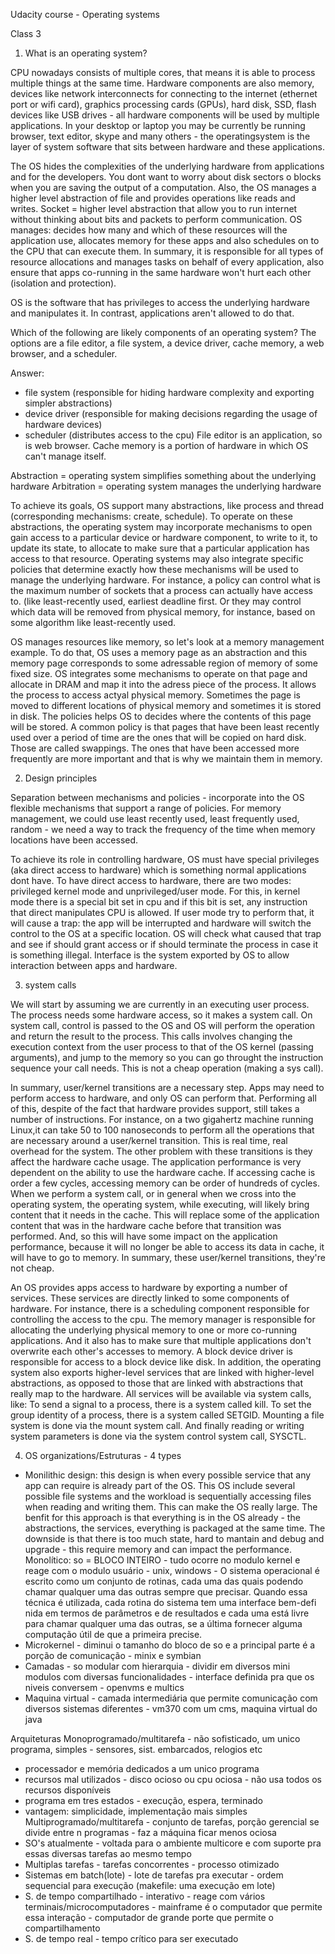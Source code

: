 Udacity course - Operating systems

Class 3

1) What is an operating system?

CPU nowadays consists of multiple cores, that means it is able to process multiple things at the same time. Hardware components are also memory, devices like network interconnects for connecting to the internet (ethernet port or wifi card), graphics processing cards (GPUs), hard disk, SSD, flash devices like USB drives - all hardware components will be used by multiple applications. In your desktop or laptop you may be currently be running browser, text editor, skype and many others - the operatingsystem is the layer of system software that sits between hardware and these applications.

The OS hides the complexities of the underlying hardware from applications and for the developers. You dont want to worry about disk sectors o blocks when you are saving the output of a computation. Also, the OS manages a higher level abstraction of file and provides operations like reads and writes.
Socket = higher level abstraction that allow you to run internet without thinking about bits and packets to perform communication.
OS manages: decides how many and which of these resources will the application use, allocates memory for these apps and also schedules on to the CPU that can execute them.
In summary, it is responsible for all types of resource allocations and manages tasks on behalf of every application, also ensure that apps co-running in the same hardware won't hurt each other (isolation and protection).

OS is the software that has privileges to access the underlying hardware and manipulates it. In contrast, applications aren't allowed to do that.

Which of the following are likely components of an operating system?
The options are a file editor, a file system, a device driver, cache memory, a web browser, and a scheduler.

Answer:
 - file system (responsible for hiding hardware complexity and exporting simpler abstractions)
 - device driver (responsible for making decisions regarding the usage of hardware devices)
 - scheduler (distributes access to the cpu)
 File editor is an application, so is web browser. Cache memory is a portion of hardware in which OS can't manage itself.
 
 Abstraction = operating system simplifies something about the underlying hardware
 Arbitration = operating system manages the underlying hardware


To achieve its goals, OS support many abstractions, like process and thread  (corresponding mechanisms: create, schedule).
To operate on these abstractions, the operating system may incorporate mechanisms to open gain access to a particular device or hardware component, to write to it, to update its state, to allocate to make sure that a particular application has access to that resource.
Operating systems may also integrate specific policies that determine exactly how these mechanisms will be used to manage the underlying hardware.
For instance, a policy can control what is the maximum number of sockets that a process can actually have access to. (like least-recently used, earliest deadline first.
Or they may control which data will be removed from physical memory, for instance, based on some algorithm like least-recently used.

OS manages resources like memory, so let's look at a memory management example.
To do that, OS uses a memory page as an abstraction and this memory page corresponds to some adressable region of memory of some fixed size. OS integrates some mechanisms to operate on that page and allocate in DRAM and map it into the adress piece of the process.
It allows the process to access actyal physical memory. Sometimes the page is moved to different locations of physical memory and sometimes it is stored in disk. The policies helps OS to decides where the contents of this page will be stored. A common policy is that pages that have been least recently used over a period of time are the ones that will be copied on hard disk. Those are called swappings. The ones that have been accessed more frequently are more important and that is why we maintain them in memory.

2) Design principles

Separation between mechanisms and policies - incorporate into the OS flexible mechanisms that support a range of policies. For memory management, we could use least recently used, least frequently used, random - we need a way to track the frequency of the time when memory locations have been accessed.


To achieve its role in controlling hardware, OS must have special privileges (aka direct access to hardware) which is something normal applications dont have. To have direct access to hardware, there are two modes: privileged kernel mode and unprivileged/user mode. For this, in kernel mode there is a special bit set in cpu and if this bit is set, any instruction that direct manipulates CPU is allowed.
If user mode try to perform that, it will cause a trap: the app will be interrupted and hardware will switch the control to the OS at a specific location. OS will check what caused that trap and see if should grant access or if should terminate the process in case it is something illegal. Interface is the system exported by OS to allow interaction between apps and hardware.

3) system calls

We will start by assuming we are currently in an executing user process. The process needs some hardware access, so it makes a system call. On system call, control is passed to the OS and OS will perform the operation and return the result to the process. This calls involves changing the execution context from the user process to that of the OS kernel (passing arguments), and jump to the memory so you can go throught the instruction sequence your call needs. This is not a cheap operation (making a sys call).

In summary, user/kernel transitions are a necessary step. Apps may need to perform access to hardware, and only OS can perform that. 
Performing all of this, despite of the fact that hardware provides support, still takes a number of instructions.
For instance, on a two gigahertz machine running Linux,it can take 50 to 100 nanoseconds to perform all the operations that are necessary around a user/kernel transition. This is real time, real overhead for the system.
The other problem with these transitions is they affect the hardware cache usage. The application performance is very dependent on the ability to use the hardware cache. If accessing cache is order a few cycles, accessing memory can be order of hundreds of cycles.
When we perform a system call, or in general when we cross into the operating system, the operating system, while executing, will likely bring content that it needs in the cache. This will replace some of the application content that was in the hardware cache before that transition was performed. And, so this will have some impact on the application performance, because it will no longer be able to access its data in cache, it will have to go to memory. In summary, these user/kernel transitions, they're not cheap.

An OS provides apps access to hardware by exporting a number of services. These services are directly linked to some components of hardware. For instance, there is a scheduling component responsible for controlling the access to the cpu. The memory manager is responsible for allocating the underlying physical memory to one or more co-running applications. And it also has to make sure that multiple applications don't overwrite each other's accesses to memory. A block device driver is responsible for access to a block device like disk. In addition, the operating system also exports higher-level services that are linked with higher-level abstractions, as opposed to those that are linked with abstractions that really map to the hardware.
All services will be available via system calls, like:
To send a signal to a process, there is a system called kill.
To set the group identity of a process, there is a system called SETGID.
Mounting a file system is done via the mount system call.
And finally reading or writing system parameters is done via the system control system call, SYSCTL.


4) OS organizations/Estruturas - 4 types

- Monilithic design: this design is when every possible service that any app can require is already part of the OS. This OS include several possible file systems and the workload is sequentially accessing files when reading and writing them. This can make the OS really large. The benfit for	 this approach is that everything is in the OS already - the abstractions, the services, everything is packaged at the same time. The downside is that there is too much state, hard to mantain and debug and upgrade - this require memory and can impact the performance.
Monolítico: so = BLOCO INTEIRO - tudo ocorre no modulo kernel e reage com o modulo usuário - unix, windows - O sistema operacional é escrito como um conjunto de rotinas, cada uma das quais podendo chamar qualquer uma das outras sempre que precisar. Quando essa técnica é utilizada, cada rotina do sistema tem uma interface bem-defi nida em termos de parâmetros e de resultados e cada uma está livre para chamar qualquer uma das outras, se a última fornecer alguma computação útil de que a primeira precise.
- Microkernel - diminui o tamanho do bloco de so e a principal parte é a porção de comunicação - minix e symbian
- Camadas - so modular com hierarquia - dividir em diversos mini modulos com diversas funcionalidades - interface definida pra que os niveis conversem - openvms e multics
- Maquina virtual - camada intermediária que permite comunicação com diversos sistemas diferentes - vm370 com um cms, maquina virtual do java

Arquiteturas
Monoprogramado/multitarefa - não sofisticado, um unico programa, simples - sensores, sist. embarcados, relogios etc
   - processador e memória dedicados a um unico programa
   - recursos mal utilizados - disco ocioso ou cpu ociosa - não usa todos os recursos disponíveis
   - programa em tres estados - execução, espera, terminado
   - vantagem: simplicidade, implementação mais simples
Multiprogramado/multitarefa - conjunto de tarefas, porção gerencial se divide entre n programas - faz a máquina ficar menos ociosa
   - SO's atualmente - voltada para o ambiente multicore e com suporte pra essas diversas tarefas ao mesmo tempo
   - Multiplas tarefas -  tarefas concorrentes - processo otimizado
   - Sistemas em batch(lote) - lote de tarefas pra executar - ordem sequencial para execução (makefile: uma execução em lote)
   - S. de tempo compartilhado - interativo - reage com vários terminais/microcomputadores - mainframe é o computador que permite essa interação - computador de grande porte que permite o compartilhamento
   - S. de tempo real - tempo crítico para ser executado
   


